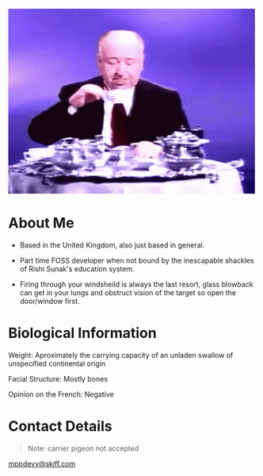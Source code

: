 ![Good evening](https://github.com/mppbtw/mppbtw/blob/main/goodevening.gif?raw=true)

# About Me

* Based in the United Kingdom, also just based in general.

* Part time FOSS developer when not bound by the inescapable shackles of Rishi Sunak's education system.

* Firing through your windsheild is always the last resort, glass blowback can get in your lungs and obstruct vision of the target so open the door/window first.

# Biological Information

Weight: Aproximately the carrying capacity of an unladen swallow of unspecified continental origin

Facial Structure: Mostly bones

Opinion on the French: Negative

# Contact Details

> Note: carrier pigeon not accepted

mppdevv@skiff.com
